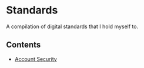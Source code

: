 # Standards
A compilation of digital standards that I hold myself to.

## Contents
* [Account Security](Account-Security.md)
